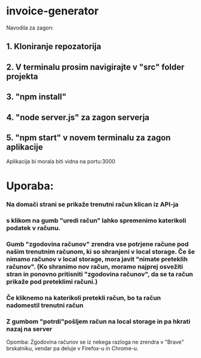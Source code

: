 # invoice-generator

Navodila za zagon:

## 1. Kloniranje repozatorija

## 2. V terminalu prosim navigirajte v "src" folder projekta

## 3. "npm install"

## 4. "node server.js" za zagon serverja

## 5. "npm start" v novem terminalu za zagon aplikacije

Aplikacija bi morala biti vidna na portu:3000


# Uporaba: 

### Na domači strani se prikaže trenutni račun klican iz API-ja
### s klikom na gumb "uredi račun" lahko spremenimo katerikoli podatek v računu. 
### Gumb "zgodovina računov" zrendra vse potrjene račune pod našim trenutnim računom, ki so shranjeni v local storage. Če še nimamo računov v local storage, mora javit "nimate preteklih računov". (Ko shranimo nov račun, moramo najprej osvežiti stran in ponovno pritisniti "zgodovina računov", da se ta račun prikaže pod preteklimi računi.)
### Če kliknemo na katerikoli pretekli račun, bo ta račun nadomestil trenutni račun
### Z gumbom "potrdi"pošljem račun na local storage in pa hkrati nazaj na server



Opomba: Zgodovina računov se iz nekega razloga ne zrendra v "Brave" brskalniku, vendar pa deluje v Firefox-u in Chrome-u. 
